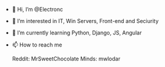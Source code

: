 - 👋 Hi, I’m @Electronc
- 👀 I’m interested in IT, Win Servers, Front-end and Seciurity
- 🌱 I’m currently learning Python, Django, JS, Angular
- 📫 How to reach me

  Reddit: MrSweetChocolate
  Minds: mwlodar
